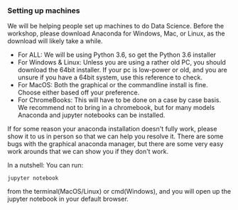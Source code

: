 ### Setting up machines 
We will be helping people set up machines to do Data Science. Before the workshop, please download Anaconda for Windows, Mac, or Linux, as the download will likely take a while. 
- For ALL: We will be using Python 3.6, so get the Python 3.6 installer
- For Windows & Linux: Unless you are using a rather old PC, you should download the 64bit installer. If your pc is low-power or old, and you are unsure if you have a 64bit system, use this reference to check.
- For MacOS: Both the graphical or the commandline install is fine. Choose either based off your preference.
- For ChromeBooks: This will have to be done on a case by case basis. We recommend not to bring in a chromebook, but for many models Anaconda and jupyter notebooks can be installed.

If for some reason your anaconda installation doesn't fully work, please show it to us in person so that we can help you resolve it. There are some bugs with the graphical anaconda manager, but there are some very easy work arounds that we can show you if they don't work.

In a nutshell:
You can run: 
```
jupyter notebook
```
from the terminal(MacOS/Linux) or cmd(Windows), and you will open up the jupyter notebook in your default browser.
